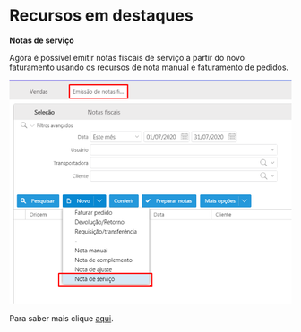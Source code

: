 # Recursos em destaques

**Notas de serviço**  

Agora é possível emitir notas fiscais de serviço a partir do novo faturamento usando os recursos de nota manual e faturamento de pedidos.

![Nota de serviço](../Novidades_destaque/nota_servico.png)


Para saber mais clique [aqui](~/2.0/versao_2.3/2.3.0-303.md).

 